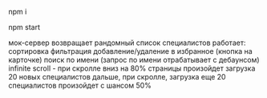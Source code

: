 npm i

npm start

мок-сервер возвращает рандомный список специалистов
работает:
  сортировка
  фильтрация
  добавление/удаление в избранное (кнопка на карточке)
  поиск по имени (запрос по имени отрабатывает с дебаунсом)
  infinite scroll - при скролле вниз на 80% страницы произойдет загрузка 20 новых специалистов
  дальше, при скролле, загрузка еще 20 специалистов произойдет с шансом 50%
